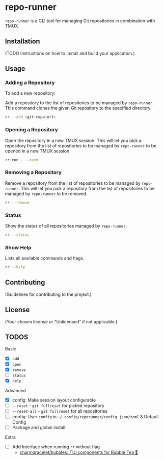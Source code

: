 # repo-runner

`repo-runner` is a CLI tool for managing Git repositories in combination with TMUX.

## Installation

(TODO Instructions on how to install and build your application.)

## Usage

### Adding a Repository

To add a new repository:

Add a repository to the list of repositories to be managed by `repo-runner`.
This command clones the given Git repository to the specified directory.

```sh
rr --add <git-repo-url>
```

### Opening a Repository

Open the repository in a new TMUX session.
This will let you pick a repository from the list of repositories to be managed by `repo-runner` to be opened in a new TMUX session.

```sh
rr run . --open
```

### Removing a Repository

Remove a repository from the list of repositories to be managed by `repo-runner`.
This will let you pick a repository from the list of repositories to be managed by `repo-runner` to be removed.

```sh
rr --remove
```

### Status

Show the status of all repositories managed by `repo-runner`.

```sh
rr --status
```

### Show Help

Lists all available commands and flags.

```sh
rr --help
```

## Contributing

(Guidelines for contributing to the project.)

## License

(Your chosen license or "Unlicensed" if not applicable.)

## TODOS

Basic

- [x] `add`
- [x] `open`
- [x] `remove`
- [ ] `status`
- [x] `help`

Advanced

- [x] config: Make session layout configurable
- [ ] `--reset` - `git fullreset` for picked repository
- [ ] `--reset-all` - `git fullreset` for all repositories
- [ ] config: User `config` in `~/.config/reporunner/config.json/toml` & Default Config
- [ ] Package and global install

Extra

- [ ] Add Interface when running `rr` without flag
  - [charmbracelet/bubbles: TUI components for Bubble Tea 🫧](https://github.com/charmbracelet/bubbles/tree/master)
